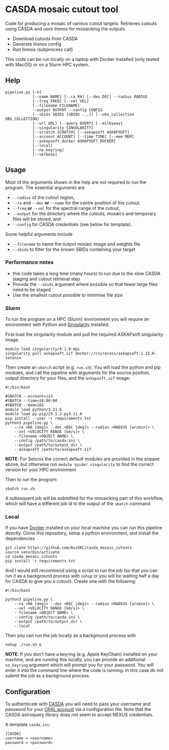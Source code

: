 # CASDA mosaic cutout tool

Code for producing a mosaic of various cutout targets. Retrieves cutouts using CASDA and uses linmos for mosaicking the outputs.

* Download cutouts from CASDA
* Generate linmos config
* Run linmos (subprocess call)

This code can be run locally on a laptop with Docker installed (only tested with MacOS) or on a Slurm HPC system.

## Help

```
pipeline.py [-h]
            [--name NAME] [--ra RA] [--dec DEC] --radius RADIUS
            [--freq FREQ] [--vel VEL]
            [--filename FILENAME]
            --output OUTPUT --config CONFIG
            [--sbids SBIDS [SBIDS ...]] [--obs_collection OBS_COLLECTION]
            [--url URL] [--query QUERY] [--milkyway]
            [--singularity SINGULARITY]
            [--scratch SCRATCH] [--askapsoft ASKAPSOFT]
            [--account ACCOUNT] [--time TIME] [--mem MEM]
            [--askapsoft_docker ASKAPSOFT_DOCKER]
            [--local]
            [--no_keyring]
            [--verbose]
```

## Usage

Most of the arguments shown in the help are not required to run the program. The essential arguments are

* `--radius` of the cutout region,
* `--ra` and `--dec` **or** `--name` for the centre position of the cutout,
* `--freq` **or** `--vel` for the spectral range of the cutout,
* `--output` for the directory where the cutouts, mosaics and temporary files will be stored, and
* `--config` for CASDA credentials (see below for template).

Some helpful arguments include

* `--filename` to name the output mosaic image and weights file
* `--sbids` to filter for the known SBIDs containing your target

### Performance notes

* this code takes a long time (many hours) to run due to the slow CASDA staging and cutout retrieval step
* Provide the `--sbids` argument where possible so that fewer large files need to be staged
* Use the smallest cutout possible to minimise file size

### Slurm

To run the program on a HPC (Slurm) environment you will require an environment with Python and [Singularity](https://docs.sylabs.io/guides/3.5/user-guide/introduction.html) installed.

First load the singularity module and pull the required ASKAPsoft singularity image.

```
module load singularity/4.1.0-mpi
singularity pull askapsoft.sif docker://csirocass/askapsoft:1.15.0-setonix
```

Then create an `sbatch` script (e.g. `run.sh`). You will load the python and pip modules, and call the pipeline with arguments for the source position, output directory for your files, and the `askapsoft.sif` image:

```
#!/bin/bash

#SBATCH --account=ja3
#SBATCH --time=24:00:00
#SBATCH --mem=16G
module load python/3.11.6
module load py-pip/23.1.2-py3.11.6
pip install --user -r requirements.txt
python3 pipeline.py \
    --ra <RA [deg]> --dec <DEC [deg]> --radius <RADIUS [arcmin]> \
    --vel <VELOCITY RANGE [km/s]> \
    --filename <OBJECT NAME> \
    --config /path/to/casda.ini \
    --output /path/to/output_dir \
    --askapsoft /path/to/askapsoft.sif
```

**NOTE**: For Setonix the correct default modules are provided in the snippet above, but otherwise run `module spider singularity` to find the correct version for your HPC environment

Then to run the program:

```
sbatch run.sh
```

A subsequent job will be submitted for the mosaicking part of this workflow, which will have a different job id to the output of the `sbatch` command.

### Local

If you have [Docker](https://docs.docker.com/desktop/) installed on your local machine you can run this pipeline directly. Clone this repository, setup a python environment, and install the dependencies

```
git clone https://github.com/AusSRC/casda_mosaic_cutouts
source venv/bin/activate
cd casda_mosaic_cutouts
pip install -r requirements.txt
```

And I would still recommend using a script to run the job (so that you can run it as a background process with `nohup` or you will be waiting half a day for CASDA to give you a cutout). Create one with the following:

```
#!/bin/bash

python3 pipeline.py \
    --ra <RA [deg]> --dec <DEC [deg]> --radius <RADIUS [arcmin]> \
    --vel <VELOCITY RANGE [km/s]> \
    --filename <OBJECT NAME> \
    --config /path/to/casda.ini \
    --output /path/to/output_dir \
    --local
```

Then you can run the job locally as a background process with

```
nohup ./run.sh &
```

**NOTE**: If you don't have a keyring (e.g. Apple KeyChain) installed on your machine, and are running this locally, you can provide an additional `--no_keyring` argument which will prompt you for your password. You will enter it into the command line where the code is running. In this case do not submit the job as a background process.

## Configuration

To authenticate with [CASDA](https://data.csiro.au/) you will need to pass your username and password for your [OPAL account](https://opal.atnf.csiro.au/) via a configuration file. Note that the CASDA astroquery library does not seem to accept NEXUS credentials.

A template `casda.ini`:

```
[CASDA]
username = <username>
password = <password>
```
